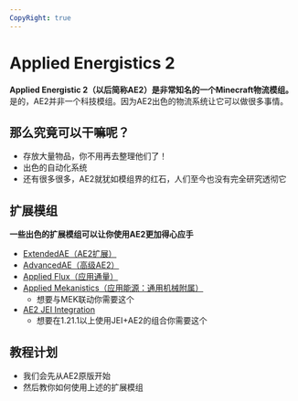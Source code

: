 ```yaml
---
CopyRight: true
---
```


# Applied Energistics 2
**Applied Energistic 2（以后简称AE2）是非常知名的一个Minecraft物流模组。**<br>
是的，AE2并非一个科技模组。因为AE2出色的物流系统让它可以做很多事情。

## 那么究竟可以干嘛呢？
+ 存放大量物品，你不用再去整理他们了！
+ 出色的自动化系统
+ 还有很多很多，AE2就犹如模组界的红石，人们至今也没有完全研究透彻它

## 扩展模组
**一些出色的扩展模组可以让你使用AE2更加得心应手**
+ [ExtendedAE（AE2扩展）](https://www.mcmod.cn/class/11534.html)
+ [AdvancedAE（高级AE2）](https://www.mcmod.cn/class/16225.html)
+ [Applied Flux（应用通量）](https://www.mcmod.cn/class/13416.html)
+ [Applied Mekanistics（应用能源：通用机械附属）](https://www.mcmod.cn/class/6055.html)
  + 想要与MEK联动你需要这个
+ [AE2 JEI Integration](https://www.mcmod.cn/class/16768.html)
  + 想要在1.21.1以上使用JEI+AE2的组合你需要这个

## 教程计划
+ 我们会先从AE2原版开始
+ 然后教你如何使用上述的扩展模组

